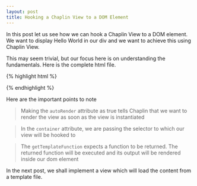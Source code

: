 ```yaml
---
layout: post
title: Hooking a Chaplin View to a DOM Element
---
```


In this post let us see how we can hook a Chaplin View to a DOM element. 
We want to display Hello World in our div and we want to achieve this using Chaplin View.

This may seem trivial, but our focus here is on understanding the fundamentals. 
Here is the complete html file.

{% highlight html %}
<html>
<head>
<meta charset="utf-8">  
<title>Example 1</title>  
<script src="../bower_components/requirejs/require.js"></script>

<script type="text/javascript">  
  require.config({
    paths : {
      "jquery" : "../bower_components/jquery/dist/jquery.min",
      "underscore" : "../bower_components/underscore-amd/underscore-min",
      "backbone" : "../bower_components/backbone-amd/backbone-min",
      "chaplin" : "../bower_components/chaplin/chaplin"
    }
  });
</script>

<script type="text/javascript">  
require(['chaplin', 'jquery'], function(Chaplin, $) {  
  var HelloWorldView = Chaplin.View.extend({
    autoRender : true,
    getTemplateFunction  : function(){
      return function(){
        return 'Hello World'
      }
    }
  });

  var helloWorldView = new HelloWorldView({
    container  : "#page",
  });
});
</script>
</head>
<body>  
  <div id="page">
  </div>
</body> 
</html>
{% endhighlight %}

Here are the important points to note

> Making the `autoRender` attribute as true tells Chaplin that we want to render the view as soon as the view is instantiated

> In the `container` attribute, we are passing the selector to which our view will be hooked to

> The `getTemplateFunction` expects a function to be returned. The returned function will be executed and its output will be rendered inside our dom element

In the next post, we shall implement a view which will load the content from a template file.